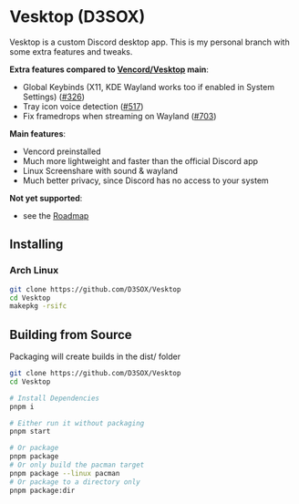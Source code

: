 # Vesktop (D3SOX)

Vesktop is a custom Discord desktop app. This is my personal branch with some extra features and tweaks.

**Extra features compared to [Vencord/Vesktop](https://github.com/Vencord/Vesktop) main**:
- Global Keybinds (X11, KDE Wayland works too if enabled in System Settings) ([#326](https://github.com/Vencord/Vesktop/pull/326))
- Tray icon voice detection ([#517](https://github.com/Vencord/Vesktop/pull/517))
- Fix framedrops when streaming on Wayland ([#703](https://github.com/Vencord/Vesktop/pull/703))

**Main features**:
- Vencord preinstalled
- Much more lightweight and faster than the official Discord app
- Linux Screenshare with sound & wayland
- Much better privacy, since Discord has no access to your system

**Not yet supported**:
- see the [Roadmap](https://github.com/Vencord/Vesktop/issues/324)

## Installing

### Arch Linux

```sh
git clone https://github.com/D3SOX/Vesktop
cd Vesktop
makepkg -rsifc
```

## Building from Source

Packaging will create builds in the dist/ folder

```sh
git clone https://github.com/D3SOX/Vesktop
cd Vesktop

# Install Dependencies
pnpm i

# Either run it without packaging
pnpm start

# Or package
pnpm package
# Or only build the pacman target
pnpm package --linux pacman
# Or package to a directory only
pnpm package:dir
```

